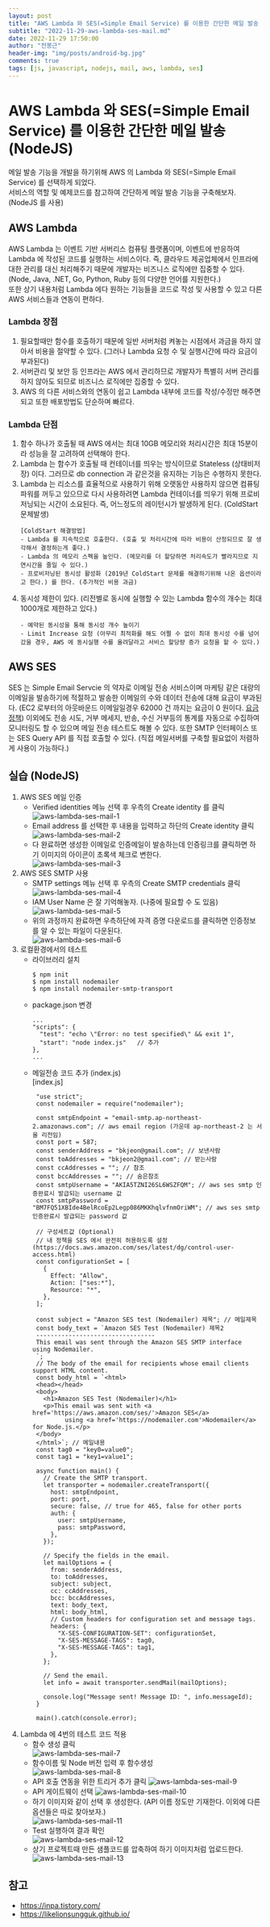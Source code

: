 ```yaml
---
layout: post
title: "AWS Lambda 와 SES(=Simple Email Service) 를 이용한 간단한 메일 발송 (NodeJS)"
subtitle: "2022-11-29-aws-lambda-ses-mail.md"
date: 2022-11-29 17:50:00
author: "전봉근"
header-img: "img/posts/android-bg.jpg"
comments: true
tags: [js, javascript, nodejs, mail, aws, lambda, ses]
---
```


# AWS Lambda 와 SES(=Simple Email Service) 를 이용한 간단한 메일 발송 (NodeJS)
메일 발송 기능을 개발을 하기위해 AWS 의 Lambda 와 SES(=Simple Email Service) 를 선택하게 되었다.    
서비스의 역할 및 예제코드를 참고하여 간단하게 메일 발송 기능을 구축해보자. (NodeJS 를 사용)


## AWS Lambda
AWS Lambda 는 이벤트 기반 서버리스 컴퓨팅 플랫폼이며, 이벤트에 반응하여 Lambda 에 작성된 코드를 실행하는 서비스이다. 즉, 클라우드 제공업체에서 인프라에 대한 관리를 대신 처리해주기 때문에 개발자는 비즈니스 로직에만 집중할 수 있다. (Node, Java, .NET, Go, Python, Ruby 등의 다양한 언어를 지원한다.)      
또한 상기 내용처럼 Lambda 에다 원하는 기능들을 코드로 작성 및 사용할 수 있고 다른 AWS 서비스들과 연동이 편하다.    
     
### Lambda 장점
1. 필요할때만 함수를 호출하기 때문에 일반 서버처럼 켜놓는 시점에서 과금을 하지 않아서 비용을 절약할 수 있다. (그러나 Lambda 요청 수 및 실행시간에 따라 요금이 부과된다)
2. 서버관리 및 보안 등 인프라는 AWS 에서 관리하므로 개발자가 특별히 서버 관리를 하지 않아도 되므로 비즈니스 로직에만 집중할 수 있다.
3. AWS 의 다른 서비스와의 연동이 쉽고 Lambda 내부에 코드를 작성/수정만 해주면 되고 또한 배포방법도 단순하며 빠르다.

### Lambda 단점
1. 함수 하나가 호출될 때 AWS 에서는 최대 10GB 메모리와 처리시간은 최대 15분이라 성능을 잘 고려하여 선택해야 한다.
2. Lambda 는 함수가 호출될 때 컨테이너를 띄우는 방식이므로 Stateless (상태비저장) 이다. 그러므로 db connection 과 같은것을 유지하는 기능은 수행하지 못한다.
3. Lambda 는 리소스를 효율적으로 사용하기 위해 오랫동안 사용하지 않으면 컴퓨팅파워를 꺼두고 있으므로 다시 사용하려면 Lambda 컨테이너를 띄우기 위해 프로비저닝되는 시간이 소요된다. 즉, 어느정도의 레이턴시가 발생하게 된다. (ColdStart 문제발생)     
   ```
   [ColdStart 해결방법]
   - Lambda 를 지속적으로 호출한다. (호출 및 처리시간에 따라 비용이 산정되므로 잘 생각해서 결정하는게 좋다.)
   - Lambda 의 메모리 스펙을 높인다. (메모리를 더 할당하면 처리속도가 빨라지므로 지연시간을 줄일 수 있다.)
   - 프로비저닝된 동시성 활성화 (2019년 ColdStart 문제를 해결하기위해 나온 옵션이라고 한다.) 를 한다. (추가적인 비용 과금)
   ```
4. 동시성 제한이 있다. (리전별로 동시에 실행할 수 있는 Lambda 함수의 개수는 최대 1000개로 제한하고 있다.)      
   ```
   - 예약된 동시성을 통해 동시성 개수 높이기
   - Limit Increase 요청 (아무리 최적화를 해도 어쩔 수 없이 최대 동시성 수를 넘어갔을 경우, AWS 에 동시실행 수를 올려달라고 서비스 할당량 증가 요청을 할 수 있다.)
   ```

## AWS SES
SES 는 Simple Email Servcie 의 약자로 이메일 전송 서비스이며 마케팅 같은 대량의 이메일을 발송하기에 적절하고 발송한 이메일의 수와 데이터 전송에 대해 요금이 부과된다. (EC2 로부터의 아웃바운드 이메일일경우 62000 건 까지는 요금이 0 원이다. [요금정책](https://aws.amazon.com/ko/ses/pricing/)) 이외에도 전송 시도, 거부 메세지, 반송, 수신 거부등의 통계를 자동으로 수집하여 모니터링도 할 수 있으며 메일 전송 테스트도 해볼 수 있다. 또한 SMTP 인터페이스 또는 SES Query API 를 직접 호출할 수 있다. (직접 메일서버를 구축할 필요없이 저렴하게 사용이 가능하다.)

## 실습 (NodeJS)
1. AWS SES 메일 인증
   - Verified identities 메뉴 선택 후 우측의 Create identity 를 클릭     
     ![aws-lambda-ses-mail-1](/img/posts/aws/mail/aws-lambda-ses-mail-1.PNG)     
   - Email address 를 선택한 후 내용을 입력하고 하단의 Create identity 클릭    
     ![aws-lambda-ses-mail-2](/img/posts/aws/mail/aws-lambda-ses-mail-2.PNG)     
   - 다 완료하면 생성한 이메일로 인증메일이 발송하는데 인증링크를 클릭하면 하기 이미지의 아이콘이 초록색 체크로 변한다.      
     ![aws-lambda-ses-mail-3](/img/posts/aws/mail/aws-lambda-ses-mail-3.PNG)      
2. AWS SES SMTP 사용
   - SMTP settings 메뉴 선택 후 우측의 Create SMTP credentials 클릭     
     ![aws-lambda-ses-mail-4](/img/posts/aws/mail/aws-lambda-ses-mail-4.PNG)      
   - IAM User Name 은 잘 기억해놓자. (나중에 필요할 수 도 있음)      
     ![aws-lambda-ses-mail-5](/img/posts/aws/mail/aws-lambda-ses-mail-5.PNG)      
   - 위의 과정까지 완료하면 우측하단에 자격 증명 다운로드를 클릭하면 인증정보를 알 수 있는 파일이 다운된다.    
     ![aws-lambda-ses-mail-6](/img/posts/aws/mail/aws-lambda-ses-mail-6.PNG)      
3. 로컬환경에서의 테스트
   - 라이브러리 설치
     ```
     $ npm init
     $ npm install nodemailer
     $ npm install nodemailer-smtp-transport
     ```    
   - package.json 변경     
     ``` 
     ...
     "scripts": {
       "test": "echo \"Error: no test specified\" && exit 1",
       "start": "node index.js"   // 추가
     },     
     ...
     ```     
   - 메일전송 코드 추가 (index.js)    
     [index.js]    
     ```
      "use strict";
      const nodemailer = require("nodemailer");

      const smtpEndpoint = "email-smtp.ap-northeast-2.amazonaws.com"; // aws email region (가운데 ap-northeast-2 는 서울 리전임)
      const port = 587;
      const senderAddress = "bkjeon@gmail.com"; // 보낸사람
      const toAddresses = "bkjeon2@gmail.com"; // 받는사람
      const ccAddresses = ""; // 참조
      const bccAddresses = ""; // 숨은참조
      const smtpUsername = "AKIA5TZNI26SL6WSZFQM"; // aws ses smtp 인증완료시 발급되는 username 값
      const smtpPassword = "BM7FQ51XBIde4BelRcoEp2Legp086MKKhqlvfnmOriWM"; // aws ses smtp 인증완료시 발급되는 password 값

      // 구성세트값 (Optional)
      // 내 정책을 SES 에서 완전히 허용하도록 설정 (https://docs.aws.amazon.com/ses/latest/dg/control-user-access.html)
      const configurationSet = [
        {
          Effect: "Allow",
          Action: ["ses:*"],
          Resource: "*",
        },
      ];

      const subject = "Amazon SES test (Nodemailer) 제목"; // 메일제목
      const body_text = `Amazon SES Test (Nodemailer) 제목2
      ---------------------------------
      This email was sent through the Amazon SES SMTP interface using Nodemailer.
      `;
      // The body of the email for recipients whose email clients support HTML content.
      const body_html = `<html>
      <head></head>
      <body>
        <h1>Amazon SES Test (Nodemailer)</h1>
        <p>This email was sent with <a href='https://aws.amazon.com/ses/'>Amazon SES</a>
              using <a href='https://nodemailer.com'>Nodemailer</a> for Node.js.</p>
      </body>
      </html>`; // 메일내용
      const tag0 = "key0=value0";
      const tag1 = "key1=value1";

      async function main() {
        // Create the SMTP transport.
        let transporter = nodemailer.createTransport({
          host: smtpEndpoint,
          port: port,
          secure: false, // true for 465, false for other ports
          auth: {
            user: smtpUsername,
            pass: smtpPassword,
          },
        });

        // Specify the fields in the email.
        let mailOptions = {
          from: senderAddress,
          to: toAddresses,
          subject: subject,
          cc: ccAddresses,
          bcc: bccAddresses,
          text: body_text,
          html: body_html,
          // Custom headers for configuration set and message tags.
          headers: {
            "X-SES-CONFIGURATION-SET": configurationSet,
            "X-SES-MESSAGE-TAGS": tag0,
            "X-SES-MESSAGE-TAGS": tag1,
          },
        };

        // Send the email.
        let info = await transporter.sendMail(mailOptions);

        console.log("Message sent! Message ID: ", info.messageId);
      }

      main().catch(console.error);
     ```
5. Lambda 에 4번의 테스트 코드 적용
   - 함수 생성 클릭    
     ![aws-lambda-ses-mail-7](/img/posts/aws/mail/aws-lambda-ses-mail-7.png)      
   - 함수이름 및 Node 버전 입력 후 함수생성     
     ![aws-lambda-ses-mail-8](/img/posts/aws/mail/aws-lambda-ses-mail-8.png)      
   - API 호출 연동을 위한 트리거 추가 클릭
     ![aws-lambda-ses-mail-9](/img/posts/aws/mail/aws-lambda-ses-mail-9.png)      
   - API 게이트웨이 선택
     ![aws-lambda-ses-mail-10](/img/posts/aws/mail/aws-lambda-ses-mail-10.png)      
   - 하기 이미지와 같이 선택 후 생성한다. (API 이름 정도만 기재한다. 이외에 다른 옵션들은 따로 찾아보자.)     
     ![aws-lambda-ses-mail-11](/img/posts/aws/mail/aws-lambda-ses-mail-11.png)    
   - Test 실행하여 결과 확인   
     ![aws-lambda-ses-mail-12](/img/posts/aws/mail/aws-lambda-ses-mail-12.png)       
   - 상기 프로젝트때 만든 샘플코드를 압축하여 하기 이미지처럼 업로드한다.    
     ![aws-lambda-ses-mail-13](/img/posts/aws/mail/aws-lambda-ses-mail-13.png)    


## 참고
- https://inpa.tistory.com/
- https://likelionsungguk.github.io/